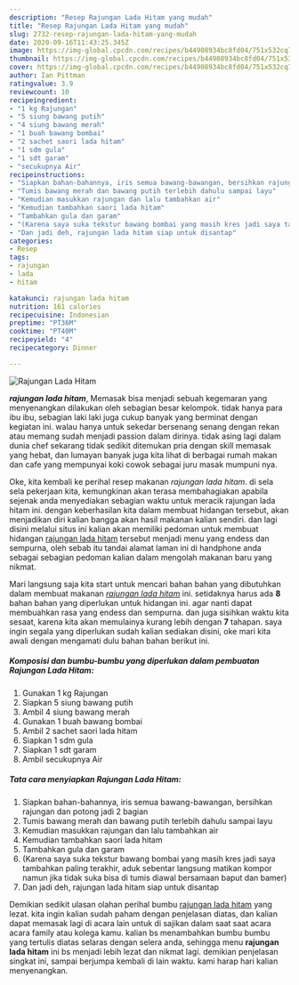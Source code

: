 ```yaml
---
description: "Resep Rajungan Lada Hitam yang mudah"
title: "Resep Rajungan Lada Hitam yang mudah"
slug: 2732-resep-rajungan-lada-hitam-yang-mudah
date: 2020-09-16T11:43:25.345Z
image: https://img-global.cpcdn.com/recipes/b44908934bc8fd04/751x532cq70/rajungan-lada-hitam-foto-resep-utama.jpg
thumbnail: https://img-global.cpcdn.com/recipes/b44908934bc8fd04/751x532cq70/rajungan-lada-hitam-foto-resep-utama.jpg
cover: https://img-global.cpcdn.com/recipes/b44908934bc8fd04/751x532cq70/rajungan-lada-hitam-foto-resep-utama.jpg
author: Ian Pittman
ratingvalue: 3.9
reviewcount: 10
recipeingredient:
- "1 kg Rajungan"
- "5 siung bawang putih"
- "4 siung bawang merah"
- "1 buah bawang bombai"
- "2 sachet saori lada hitam"
- "1 sdm gula"
- "1 sdt garam"
- "secukupnya Air"
recipeinstructions:
- "Siapkan bahan-bahannya, iris semua bawang-bawangan, bersihkan rajungan dan potong jadi 2 bagian"
- "Tumis bawang merah dan bawang putih terlebih dahulu sampai layu"
- "Kemudian masukkan rajungan dan lalu tambahkan air"
- "Kemudian tambahkan saori lada hitam"
- "Tambahkan gula dan garam"
- "(Karena saya suka tekstur bawang bombai yang masih kres jadi saya tambahkan paling terakhir, aduk sebentar langsung matikan kompor namun jika tidak suka bisa di tumis diawal bersamaan baput dan bamer)"
- "Dan jadi deh, rajungan lada hitam siap untuk disantap"
categories:
- Resep
tags:
- rajungan
- lada
- hitam

katakunci: rajungan lada hitam 
nutrition: 161 calories
recipecuisine: Indonesian
preptime: "PT36M"
cooktime: "PT40M"
recipeyield: "4"
recipecategory: Dinner

---
```



![Rajungan Lada Hitam](https://img-global.cpcdn.com/recipes/b44908934bc8fd04/751x532cq70/rajungan-lada-hitam-foto-resep-utama.jpg)

<b><i>rajungan lada hitam</i></b>, Memasak bisa menjadi sebuah kegemaran yang menyenangkan dilakukan oleh sebagian besar kelompok. tidak hanya para ibu ibu, sebagian laki laki juga cukup banyak yang berminat dengan kegiatan ini. walau hanya untuk sekedar bersenang senang dengan rekan atau memang sudah menjadi passion dalam dirinya. tidak asing lagi dalam dunia chef sekarang tidak sedikit ditemukan pria dengan skill memasak yang hebat, dan lumayan banyak juga kita lihat di berbagai rumah makan dan cafe yang mempunyai koki cowok sebagai juru masak mumpuni nya.

Oke, kita kembali ke perihal resep makanan <i>rajungan lada hitam</i>. di sela sela pekerjaan kita, kemungkinan akan terasa membahagiakan apabila sejenak anda menyediakan sebagian waktu untuk meracik rajungan lada hitam ini. dengan keberhasilan kita dalam membuat hidangan tersebut, akan menjadikan diri kalian bangga akan hasil makanan kalian sendiri. dan lagi disini melalui situs ini kalian akan memiliki pedoman untuk membuat hidangan <u>rajungan lada hitam</u> tersebut menjadi menu yang endess dan sempurna, oleh sebab itu tandai alamat laman ini di handphone anda sebagai sebagian pedoman kalian dalam mengolah makanan baru yang nikmat.




Mari langsung saja kita start untuk mencari bahan bahan yang dibutuhkan dalam membuat makanan <u><i>rajungan lada hitam</i></u> ini. setidaknya harus ada <b>8</b> bahan bahan yang diperlukan untuk hidangan ini. agar nanti dapat membuahkan rasa yang endess dan sempurna. dan juga sisihkan waktu kita sesaat, karena kita akan memulainya kurang lebih dengan <b>7</b> tahapan. saya ingin segala yang diperlukan sudah kalian sediakan disini, oke mari kita awali dengan mengamati dulu bahan bahan berikut ini.

<!--inarticleads1-->

##### Komposisi dan bumbu-bumbu yang diperlukan dalam pembuatan Rajungan Lada Hitam:

1. Gunakan 1 kg Rajungan
1. Siapkan 5 siung bawang putih
1. Ambil 4 siung bawang merah
1. Gunakan 1 buah bawang bombai
1. Ambil 2 sachet saori lada hitam
1. Siapkan 1 sdm gula
1. Siapkan 1 sdt garam
1. Ambil secukupnya Air




<!--inarticleads2-->

##### Tata cara menyiapkan Rajungan Lada Hitam:

1. Siapkan bahan-bahannya, iris semua bawang-bawangan, bersihkan rajungan dan potong jadi 2 bagian
1. Tumis bawang merah dan bawang putih terlebih dahulu sampai layu
1. Kemudian masukkan rajungan dan lalu tambahkan air
1. Kemudian tambahkan saori lada hitam
1. Tambahkan gula dan garam
1. (Karena saya suka tekstur bawang bombai yang masih kres jadi saya tambahkan paling terakhir, aduk sebentar langsung matikan kompor namun jika tidak suka bisa di tumis diawal bersamaan baput dan bamer)
1. Dan jadi deh, rajungan lada hitam siap untuk disantap




Demikian sedikit ulasan olahan perihal bumbu <u>rajungan lada hitam</u> yang lezat. kita ingin kalian sudah paham dengan penjelasan diatas, dan kalian dapat memasak lagi di acara lain untuk di sajikan dalam saat saat acara acara family atau kolega kamu. kalian bs menambahkan bumbu bumbu yang tertulis diatas selaras dengan selera anda, sehingga menu <b>rajungan lada hitam</b> ini bs menjadi lebih lezat dan nikmat lagi. demikian penjelasan singkat ini, sampai berjumpa kembali di lain waktu. kami harap hari kalian menyenangkan.
